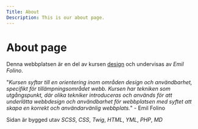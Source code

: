 ```yaml
---
Title: About
Description: This is our about page.
---
```


About page
==========================

Denna webbplatsen är en del av kursen <a href="https://dbwebb.se/kurser/design-v3">design</a> och undervisas av <em>Emil Folino</em>.

"<em>Kursen syftar till en orientering inom områden design och användbarhet, specifikt för tillämpningsområdet webb. Kursen har tekniken som utgångspunkt, där olika tekniker introduceras och används för att underlätta webbdesign och användbarhet för webbplatsen med syftet att skapa en korrekt och användarvänlig webbplats.</em>" - Emil Folino

Sidan är bygged utav <em>SCSS</em>, <em>CSS</em>, <em>Twig</em>, <em>HTML</em>, <em>YML</em>, <em>PHP</em>, <em>MD</em>